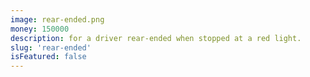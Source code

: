 ```yaml
---
image: rear-ended.png
money: 150000
description: for a driver rear-ended when stopped at a red light.
slug: 'rear-ended'
isFeatured: false
---
```

